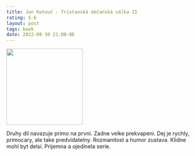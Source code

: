 ```yaml
---
title: Jan Kotouč - Tristanská občanská válka II
rating: 5-6
layout: post
tags: book
date: 2022-08-30 21:08:06
---
```

<img width="200" src="https://www.knihydobrovsky.cz/thumbs/book-detail/mod_eshop/produkty/t/tristanska-obcanska-valka-2-9788087246290.jpg" />
<p>
Druhy dil navazuje primo na prvni. Zadne velke prekvapeni. Dej je rychly, primocary, ale take predvidatelny. Rozmanitost a humor zustava. Klidne mohl byt delsi. Prijemna a ojedinela serie.
</p>
